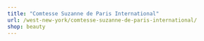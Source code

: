```yaml
---
title: "Comtesse Suzanne de Paris International"
url: /west-new-york/comtesse-suzanne-de-paris-international/
shop: beauty
---
```

